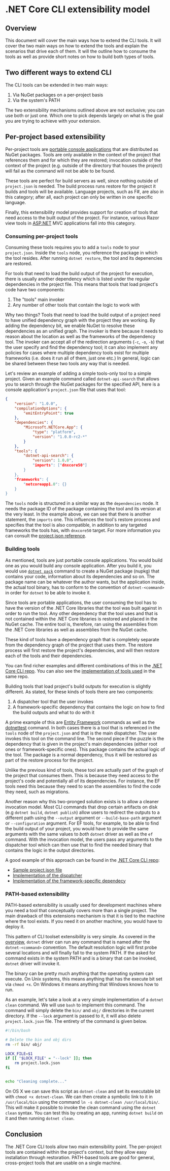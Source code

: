 # .NET Core CLI extensibility model 

## Overview
This document will cover the main ways how to extend the CLI tools. It will cover the two main ways on how to extend 
the tools and explain the scenarios that drive each of them. It will the outline how to consume the tools as well as 
provide short notes on how to build both types of tools. 

## Two different ways to extend CLI
The CLI tools can be extended in two main ways:

1. Via NuGet packages on a per-project basis
2. Via the system's PATH

The two extensibility mechanisms outlined above are not exclusive; you can use both or just one. Which one to pick 
depends largely on what is the goal you are trying to achieve with your extension.

## Per-project based extensibility
Per-project tools are [portable console applications](../../app-types.md) that are distributed as NuGet packages. Tools are 
only available in the context of the project that references them and for which they are restored; invocation outside 
of the context of the project (e.g. outside of the directory that houses the project) will fail as the command will 
not be able to be found.

These tools are perfect for build servers as well, since nothing outside of `project.json` is needed. The build process 
runs restore for the project it builds and tools will be available. Language projects, such as F#, are also in this 
category; after all, each project can only be written in one specific language. 

Finally, this extensibility model provides support for creation of tools that need access to the built output of the 
project. For instance, various Razor view tools in [ASP.NET](https://www.asp.net/) MVC applications fall into this 
category. 

### Consuming per-project tools
Consuming these tools requires you to add a `tools` node to your `project.json`. Inside the `tools` node, you reference
the package in which the tool resides. After running `dotnet restore`, the tool and its depenencies are restored. 

For tools that need to load the build output of the project for execution, there is usually another dependency which is 
listed under the regular dependencies in the project file. This means that tools that load project's code have two 
components: 

1. The "tools" main invoker
2. Any number of other tools that contain the logic to work with 

Why two things? Tools that need to load the build output of a project need to have unified dependency graph with the 
project they are working. By adding the dependency bit, we enable NuGet to resolve these dependencies as an unified 
graph. The invoker is there because it needs to reason about the location as well as the frameworks of the dependency 
tool. The invoker can accept all of the redirection arguments (`-c`, `-o`, `-b`) that the user specify and find the 
dependency tool; it can also implement any policies for cases where multiple dependency tools exist for multiple 
frameworks (i.e. does it run all of them, just one etc.) In general, logic can be shared between these two tools any way 
that is needed. 

Let's review an example of adding a simple tools-only tool to a simple project. Given an example command called 
`dotnet-api-search` that allows you to search through the NuGet packages for the specified 
API, here is a console application's `project.json` file that uses that tool:

```json
{
    "version": "1.0.0",
    "compilationOptions": {
        "emitEntryPoint": true
    },
    "dependencies": {
        "Microsoft.NETCore.App": {
            "type": "platform",
            "version": "1.0.0-rc2-*"
        }
    },
    "tools": {
        "dotnet-api-search": {
            "version": 1.0.0",
            "imports": ["dnxcore50"]
        }
    },
    "frameworks": {
        "netcoreapp1.0": {}
    }
}
```

The `tools` node is structured in a similar way as the `dependencies` node. It needs the package ID of the package 
containing the tool and its version at the very least. In the example above, we can see that there is another statement, 
the `imports` one. This influences the tool's restore process and specifies that the tool is also compatible, in 
addition to any targeted frameworks the tools has, with `dnxcore50` target. For more information you can 
consult the [project.json reference](). 

### Building tools
As mentioned, tools are just portable console applications. You would build one as you would build any console application. 
After you build it, you would use [`dotnet pack`](dotnet-pack.md) command to create a NuGet package (nupkg) that contains 
your code, information about its dependencies and so on. The package name can be whatever the author wants, but the 
application inside, the actual tool binary, has to conform to the convention of `dotnet-<command>` in order for `dotnet` 
to be able to invoke it. 

Since tools are portable applications, the user consuming the tool has to have the version of the .NET Core libraries 
that the tool was built against in order to run the tool. Any other dependency that the tool uses and that is not 
contained within the .NET Core libraries is restored and placed in the NuGet cache. The entire tool is, therefore, ran 
using the assemblies from the .NET Core libraries as well as assemblies from the NuGet cache. 

These kind of tools have a dependency graph that is completely separate from the dependency graph of the project that 
uses them. The restore process will first restore the project's dependencies, and will then restore each of the tools and 
their dependencies. 

You can find richer examples and different combinations of this in the [.NET Core CLI repo](https://github.com/dotnet/cli/tree/rel/1.0.0/TestAssets/TestProjects). 
You can also see the [implementation of tools used](https://github.com/dotnet/cli/tree/rel/1.0.0/TestAssets/TestPackages) in the same repo. 

Building tools that load project's build outputs for execution is slightly different. As stated, for these kinds of 
tools there are two components:

1. A dispatcher tool that the user invokes
2. A framework-specific dependency that contains the logic on how to find the build outputs and what to do with it

A prime example of this are [Entity Framework]() commands as well as the [dotnettest](dotnet-test.md) command. In both 
cases there is a tool that is referenced in the `tools` node of the `project.json` and that is the main dispatcher. The 
user invokes this tool on the command line. The second piece if the puzzle is the dependency that is given in the 
project's main dependencies (either root ones or framework-specific ones). This package contains the actual logic of 
the tool. The package is a normal dependency, thus it will be restored as part of the restore process for the project. 

Unlike the previous kind of tools, these tool are actually part of the graph of the project that consumes them. This is 
because they need access to the project's code and potentially all of its dependencies. For instance, the EF tools need 
this because they need to scan the assemblies to find the code they need, such as migrations.  

Another reason why this two-pronged solution exists is to allow a cleaner invocation model. Most CLI commands that 
drop certain artifacts on disk (e.g `dotnet build`, `dotnet publish`) allow users to redirect the outputs to a different 
path using the `--output` argument or `--build-base-path` argument or `--configuration` argument. For EF tools, for 
example, to be able to find the build output of your project, you would have to provide the same arguments with the same 
values to *both* `dotnet` driver as well as the `ef` command. With the invocation model, the users pass any arguments to 
the dispatcher tool which can then use that to find the needed binary that contains the logic in the output directories. 

A good example of this approach can be found in the [.NET Core CLI repo](https://github.com/dotnet/cli):

* [Sample project.json file](https://github.com/dotnet/cli/blob/rel/1.0.0/TestAssets/DesktopTestProjects/AppWithDirectDependencyDesktopAndPortable/project.json)
* [Implementation of the dispatcher](https://github.com/dotnet/cli/tree/rel/1.0.0/TestAssets/TestPackages/dotnet-dependency-tool-invoker)
* [Implementation of the framework-specific dependecy](https://github.com/dotnet/cli/tree/rel/1.0.0/TestAssets/TestPackages/dotnet-desktop-and-portable)


### PATH-based extensibility
PATH-based extensibility is usually used for development machines where you need a tool that conceptually covers more 
than a single project. The main drawback of this extensions mechanism is that it is tied to the machine where the 
tool exists. If you need it on another machine, you would have to deploy it.

This pattern of CLI toolset extensibility is very simple. As covered in the [overview](overview.md), `dotnet` driver 
can run any command that is named after the `dotnet-<command>` convention. The default resolution logic will first 
probe several locations and will finally fall to the system PATH. If the asked for command exists in the system PATH 
and is a binary that can be invoked, `dotnet` driver will invoke it. 

The binary can be pretty much anything that the operating system can execute. On Unix systems, this means anything that 
has the execute bit set via `chmod +x`. On Windows it means anything that Windows knows how to run. 

As an example, let's take a look at a very simple implementation of a `dotnet clean` command. We will use `bash` to 
implement this command. The command will simply delete the `bin/` and `obj/` directories in the current directory. If 
the `--lock` argument is passed to it, it will also delete `project.lock.json` file. The entirety of the command is 
given below. 

```bash
#!/bin/bash

# Delete the bin and obj dirs
rm -rf bin/ obj/

LOCK_FILE=$1
if [[ "$LOCK_FILE" = "--lock" ]]; then
    rm project.lock.json
fi


echo "Cleaning complete..."
```

On OS X we can save this script as `dotnet-clean` and set its executable bit with `chmod +x dotnet-clean`. We can then 
create a symbolic link to it in `/usr/local/bin` using the command `ln -s dotnet-clean /usr/local/bin/`. This will make 
it possible to invoke the clean command using the `dotnet clean` syntax. You can test this by creating an app, running 
`dotnet build` on it and then running `dotnet clean`. 

## Conclusion
The .NET Core CLI tools allow two main extensibility point. The per-project tools are contained within the project's 
context, but they allow easy installation through restoration. PATH-based tools are good for general, cross-project 
tools that are usable on a single machine. 
